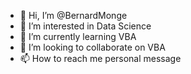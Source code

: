 - 👋 Hi, I’m @BernardMonge
- 👀 I’m interested in Data Science
- 🌱 I’m currently learning VBA
- 💞️ I’m looking to collaborate on VBA
- 📫 How to reach me personal message

<!---
BernardMonge/BernardMonge is a ✨ special ✨ repository because its `README.md` (this file) appears on your GitHub profile.
You can click the Preview link to take a look at your changes.
--->
